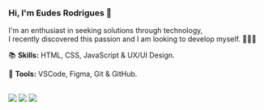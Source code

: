 ### Hi, I'm Eudes Rodrigues 👋

I'm an enthusiast in seeking solutions through technology, <br/> I recently discovered this passion and I am looking to develop myself. 🚀🚀🚀

📚 **Skills:** HTML, CSS, JavaScript & UX/UI Design.

🧰 **Tools:** VSCode, Figma, Git & GitHub.

<br/>
<div>
  <a href = "mailto: eron300@gmail.com"><img src="https://img.shields.io/badge/-Gmail-%23EA4335?style=for-the-badge&logo=gmail&logoColor=white" target="_blank"></a>
  <a href="https://www.linkedin.com/in/eudes-rodrigues-b4214b155/" alt="Linkedin">
  <img src="https://img.shields.io/badge/-Linkedin-0e76a8?style=for-the-badge&logo=Linkedin&logoColor=white&link=https://www.linkedin.com/in/eudes-rodrigues-b4214b155/"    /></a>
  <a href="https://www.instagram.com/_eudes_rodrigues_/" alt="Instagram">
  <img src="https://img.shields.io/badge/-Instagram-DF0174?style=for-the-badge&logo=instagram&logoColor=white&link=https://www.instagram.com/_eudes_rodrigues_/"/></a>
</div>
